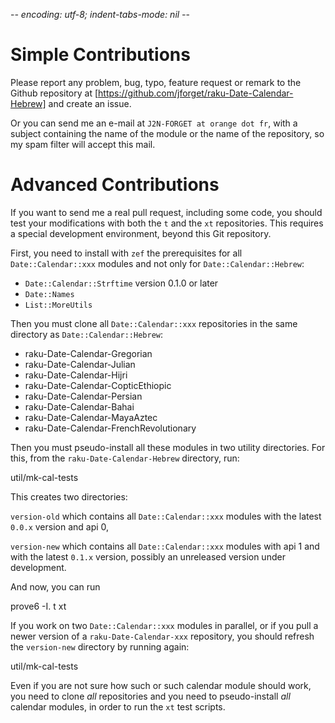 -*- encoding: utf-8; indent-tabs-mode: nil -*-

Simple Contributions
====================

Please report any problem, bug, typo, feature request or remark to the
Github repository at
[https://github.com/jforget/raku-Date-Calendar-Hebrew] and create an
issue.

Or you can send me an e-mail  at `J2N-FORGET at orange dot fr`, with a
subject  containing  the  name  of  the module  or  the  name  of  the
repository, so my spam filter will accept this mail.

Advanced Contributions
======================

If you want to  send me a real pull request,  including some code, you
should  test  your  modifications  with  both the  `t`  and  the  `xt`
repositories. This requires a  special development environment, beyond
this Git repository.

First, you need to install with `zef` the prerequisites for all
`Date::Calendar::xxx` modules and not only for
`Date::Calendar::Hebrew`:

* `Date::Calendar::Strftime` version 0.1.0 or later
* `Date::Names`
* `List::MoreUtils`

Then you must clone all `Date::Calendar::xxx` repositories in the same
directory as `Date::Calendar::Hebrew`:

* raku-Date-Calendar-Gregorian
* raku-Date-Calendar-Julian
* raku-Date-Calendar-Hijri
* raku-Date-Calendar-CopticEthiopic
* raku-Date-Calendar-Persian
* raku-Date-Calendar-Bahai
* raku-Date-Calendar-MayaAztec
* raku-Date-Calendar-FrenchRevolutionary

Then you must pseudo-install all these modules in two utility directories.
For this, from the `raku-Date-Calendar-Hebrew` directory, run:

  util/mk-cal-tests

This creates two directories:

`version-old` which contains all `Date::Calendar::xxx` modules with the latest `0.0.x` version and api 0,

`version-new` which contains all `Date::Calendar::xxx` modules with api 1 and with the latest `0.1.x` version, possibly an unreleased version under development.

And now, you can run

  prove6 -I. t xt

If you  work on two  `Date::Calendar::xxx` modules in parallel,  or if
you pull a newer version of a `raku-Date-Calendar-xxx` repository, you
should refresh the `version-new` directory by running again:

  util/mk-cal-tests

Even if you are not sure how such or such calendar module should work,
you need  to clone _all_  repositories and you need  to pseudo-install
_all_ calendar modules, in order to run the `xt` test scripts.
